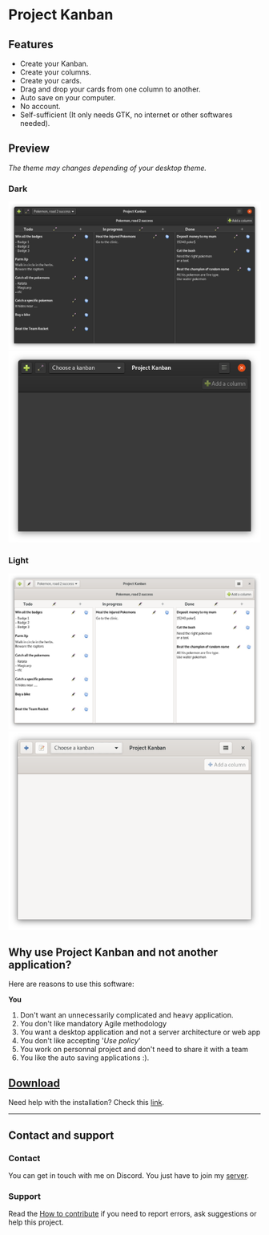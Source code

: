 # Project Kanban

## Features

- Create your Kanban.
- Create your columns.
- Create your cards.
- Drag and drop your cards from one column to another.
- Auto save on your computer.
- No account.
- Self-sufficient (It only needs GTK, no internet or other softwares needed).

## Preview
*The theme may changes depending of your desktop theme.*

### Dark
![](images/preview_1.png)
![](images/preview_2.png)

### Light
![](images/preview_3.png)
![](images/preview_4.png)

## Why use Project Kanban and not another application?
Here are reasons to use this software:

**You**
1. Don't want an unnecessarily complicated and heavy application.
2. You don't like mandatory Agile methodology
3. You want a desktop application and not a server architecture or web app
4. You don't like accepting '*Use policy*'
5. You work on personnal project and don't need to share it with a team
6. You like the auto saving applications :).

## [Download](https://github.com/Lyaaaaaaaaaaaaaaa/Project_Kanban/releases)


Need help with the installation? Check this 
[link](https://github.com/Lyaaaaaaaaaaaaaaa/Project_Kanban#how-to-install-and-run-it-flatpak-release).

---

## Contact and support 

### Contact
You can get in touch with me on Discord.
You just have to join my [server](https://discord.gg/hSey9Bv).

### Support
Read the [How to contribute](https://github.com/Lyaaaaaaaaaaaaaaa/Project_Kanban/blob/master/CONTRIBUTING.md)
if you need to report errors, ask suggestions or help this project.
